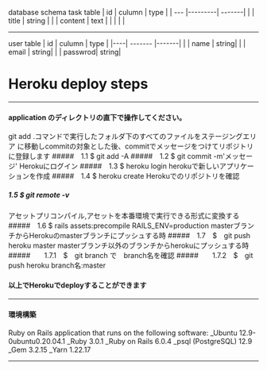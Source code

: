 database schema
task table
| id  | culumn  |  type  |
| --- |---------| -------|
|     | title   | string |
|     | content |  text  |
|     |         |        |
_____________

user table
| id | culumn  | type  |
|----| ------- |-------|
|    |  name   | string|
|    |  email  | string|
|    | passwrod| string|

# Heroku deploy steps
_____________
####  application のディレクトリの直下で操作してください。
git add .コマンドで実行したフォルダ下のすべてのファイルをステージングエリア
に移動しcommitの対象とした後、commitでメッセージをつけてリポジトリに登録します
#####　1.1  $ git add -A
#####　1.2  $ git commit -m'メッセージ'
Herokuにログイン
#####　1.3  $ heroku login
herokuで新しいアプリケーションを作成
#####　1.4  $ heroku create
Herokuでのリポジトリを確認
#####  1.5  $ git remote -v
アセットプリコンパイル,アセットを本番環境で実行できる形式に変換する
#####　1.6  $ rails assets:precompile RAILS_ENV=production
masterブランチからHerokuのmasterブランチにプッシュする時
#####　1.7　$　git push heroku master
masterブランチ以外のブランチからherokuにプッシュする時
#####　　1.7.1　$　git branch で　branch名を確認
#####　　1.7.2　$　git push heroku branch名:master
#### 以上でHerokuでdeployすることができます
------
####  環境構築
Ruby on Rails application that runs on the following software:
_Ubuntu 12.9-0ubuntu0.20.04.1
_Ruby 3.0.1
_Ruby on Rails 6.0.4
_psql (PostgreSQL) 12.9
_Gem 3.2.15
_Yarn 1.22.17
*****
